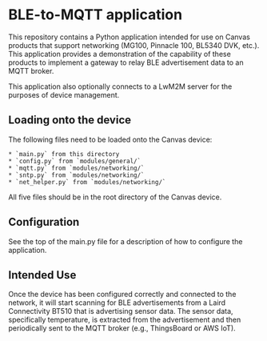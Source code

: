 # BLE-to-MQTT application

This repository contains a Python application intended for use on Canvas
products that support networking (MG100, Pinnacle 100, BL5340 DVK, etc.).
This application provides a demonstration of the capability of these
products to implement a gateway to relay BLE advertisement data to an
MQTT broker.

This application also optionally connects to a LwM2M server for the
purposes of device management.

## Loading onto the device

The following files need to be loaded onto the Canvas device:

    * `main.py` from this directory
    * `config.py` from `modules/general/`
    * `mqtt.py` from `modules/networking/`
    * `sntp.py` from `modules/networking/`
    * `net_helper.py` from `modules/networking/`

All five files should be in the root directory of the Canvas device.

## Configuration

See the top of the main.py file for a description of how to configure
the application.

## Intended Use

Once the device has been configured correctly and connected to the network,
it will start scanning for BLE advertisements from a Laird Connectivity BT510
that is advertising sensor data. The sensor data, specifically temperature,
is extracted from the advertisement and then periodically sent to the MQTT
broker (e.g., ThingsBoard or AWS IoT).

